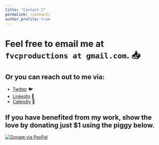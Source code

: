 ```yaml
---
title: "Contact 📨"
permalink: /contact/
author_profile: true
---
```


# Feel free to email me at `fvcproductions at gmail.com`. 📥

## Or you can reach out to me via:

- [Twitter](http://twitter.com/fvcproductions) 🐦
- [LinkedIn](http://linkedin.com/in/fvcproductions) 👥
- [Calendly](http://calendly.com/fvcproductions) 📅

## If you have benefited from my work, show the love by donating just $1 using the piggy below.

[![Donate via PayPal](https://fvcproductions.files.wordpress.com/2015/09/donate-pig.gif?w=400&h=300)](http://paypal.me/fvcproductions)